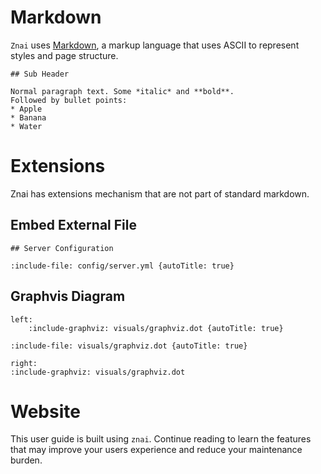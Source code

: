 # Markdown

`Znai` uses [Markdown](https://commonmark.org), a markup language that uses ASCII to represent styles and page structure.

```markdown-and-result
## Sub Header

Normal paragraph text. Some *italic* and **bold**.
Followed by bullet points:
* Apple
* Banana
* Water
```

# Extensions

Znai has extensions mechanism that are not part of standard markdown.

## Embed External File 

```markdown-and-result
## Server Configuration

:include-file: config/server.yml {autoTitle: true}
```

## Graphvis Diagram

```columns
left:
    :include-graphviz: visuals/graphviz.dot {autoTitle: true}

:include-file: visuals/graphviz.dot {autoTitle: true}

right:
:include-graphviz: visuals/graphviz.dot
```

# Website

This user guide is built using `znai`. Continue reading to learn the features that may improve your users experience
and reduce your maintenance burden. 